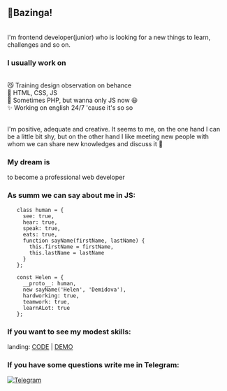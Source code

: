 <h2>👋Bazinga!</h2> 

<p><br>I'm frontend developer(junior) who is looking for a new things to learn, challenges and so on.</p>

<h3>I usually work on</h3>
<div>
  
  <p>
    <br> 😼 Training design observation on behance
    <br>🌛 HTML, CSS, JS
    <br>🌱 Sometimes PHP, but wanna only JS now 😆
    <br>✨ Working on english 24/7 'cause it's so so
  </p>
</div>

<p><br>I'm positive, adequate and creative. It seems to me, on the one hand I can be a little bit shy, but on the other hand I like meeting new people with whom we can share new knowledges and discuss it 👀</p>

<h3>My dream is</h3>
<p>to become a professional web developer</p>


  <h3>As summ we can say about me in JS:</h3>
  
 ```
    class human = {
      see: true,
      hear: true,
      speak: true,
      eats: true,
      function sayName(firstName, lastName) {
        this.firstName = firstName,
        this.lastName = lastName
      } 
    };

    const Helen = {
      __proto__: human,
      new sayName('Helen', 'Demidova'),
      hardworking: true,
      teamwork: true,
      learnALot: true
    };
  ```
<div>
  <h3>If you want to see my modest skills:</h3> 
  <p>landing:
    <a href="https://github.com/NightlyNopa/NightlyNopa.github.io">CODE</a>&nbsp|
    <a href="https://nightlynopa.github.io/">DEMO</a>
  </p> 
</div>

<h3>If you have some questions write me in Telegram:</h3>
<a href="https://t.me/NightlyNopa" rel="nofollow">
<img src="https://camo.githubusercontent.com/dff510e1fc950068c2459737c7373ebe8c3c95e8d80a477c2268ec589ffd41f1/68747470733a2f2f696d672e736869656c64732e696f2f62616467652f54656c656772616d2d7265643f7374796c653d736f6369616c266c6f676f3d74656c656772616d" alt="Telegram" style="max-width:100%;">
</a>
